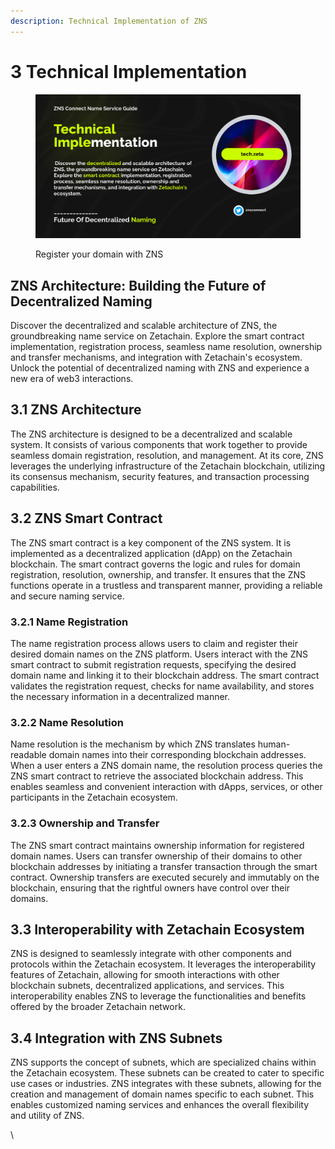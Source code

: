 ```yaml
---
description: Technical Implementation of ZNS
---
```


# 3 Technical Implementation

<figure><img src=".gitbook/assets/Technical Implementation.png" alt=""><figcaption><p>Register your domain with ZNS</p></figcaption></figure>

## ZNS Architecture: Building the Future of Decentralized Naming

Discover the decentralized and scalable architecture of ZNS, the groundbreaking name service on Zetachain. Explore the smart contract implementation, registration process, seamless name resolution, ownership and transfer mechanisms, and integration with Zetachain's ecosystem. Unlock the potential of decentralized naming with ZNS and experience a new era of web3 interactions.

## 3.1 ZNS Architecture

The ZNS architecture is designed to be a decentralized and scalable system. It consists of various components that work together to provide seamless domain registration, resolution, and management. At its core, ZNS leverages the underlying infrastructure of the Zetachain blockchain, utilizing its consensus mechanism, security features, and transaction processing capabilities.

## 3.2 ZNS Smart Contract

&#x20;The ZNS smart contract is a key component of the ZNS system. It is implemented as a decentralized application (dApp) on the Zetachain blockchain. The smart contract governs the logic and rules for domain registration, resolution, ownership, and transfer. It ensures that the ZNS functions operate in a trustless and transparent manner, providing a reliable and secure naming service.

### 3.2.1 Name Registration

&#x20;The name registration process allows users to claim and register their desired domain names on the ZNS platform. Users interact with the ZNS smart contract to submit registration requests, specifying the desired domain name and linking it to their blockchain address. The smart contract validates the registration request, checks for name availability, and stores the necessary information in a decentralized manner.

### 3.2.2 Name Resolution

&#x20;Name resolution is the mechanism by which ZNS translates human-readable domain names into their corresponding blockchain addresses. When a user enters a ZNS domain name, the resolution process queries the ZNS smart contract to retrieve the associated blockchain address. This enables seamless and convenient interaction with dApps, services, or other participants in the Zetachain ecosystem.

### 3.2.3 Ownership and Transfer

&#x20;The ZNS smart contract maintains ownership information for registered domain names. Users can transfer ownership of their domains to other blockchain addresses by initiating a transfer transaction through the smart contract. Ownership transfers are executed securely and immutably on the blockchain, ensuring that the rightful owners have control over their domains.

## 3.3 Interoperability with Zetachain Ecosystem

&#x20;ZNS is designed to seamlessly integrate with other components and protocols within the Zetachain ecosystem. It leverages the interoperability features of Zetachain, allowing for smooth interactions with other blockchain subnets, decentralized applications, and services. This interoperability enables ZNS to leverage the functionalities and benefits offered by the broader Zetachain network.

## 3.4 Integration with ZNS Subnets

&#x20;ZNS supports the concept of subnets, which are specialized chains within the Zetachain ecosystem. These subnets can be created to cater to specific use cases or industries. ZNS integrates with these subnets, allowing for the creation and management of domain names specific to each subnet. This enables customized naming services and enhances the overall flexibility and utility of ZNS.



\
